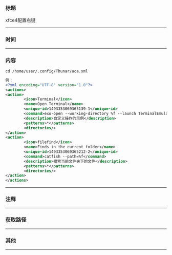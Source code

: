 ### 标题

xfce4配置右键

---

### 时间



---

### 内容

```shell
cd /home/user/.config/Thunar/uca.xml
```

```xml
例：
<?xml encoding="UTF-8" version="1.0"?>
<actions>
<action>
        <icon>Terminal</icon>
        <name>Open Terminal</name>
        <unique-id>1493353069365139-1</unique-id>
        <command>exo-open --working-directory %f --launch TerminalEmulator</command>
        <description>自定义操作的示例</description>
        <patterns>*</patterns>
        <directories/>
</action>
<action>
        <icon>filefind</icon>
        <name>Finds in the current folder</name>
        <unique-id>1493353069365212-2</unique-id>
        <command>catfish --path=%f</command>
        <description>搜索当前文件夹下的文件</description>
        <patterns>*</patterns>
        <directories/>
</action>
</actions>
```

---

### 注释



---

### 获取路径



---

### 其他



------

